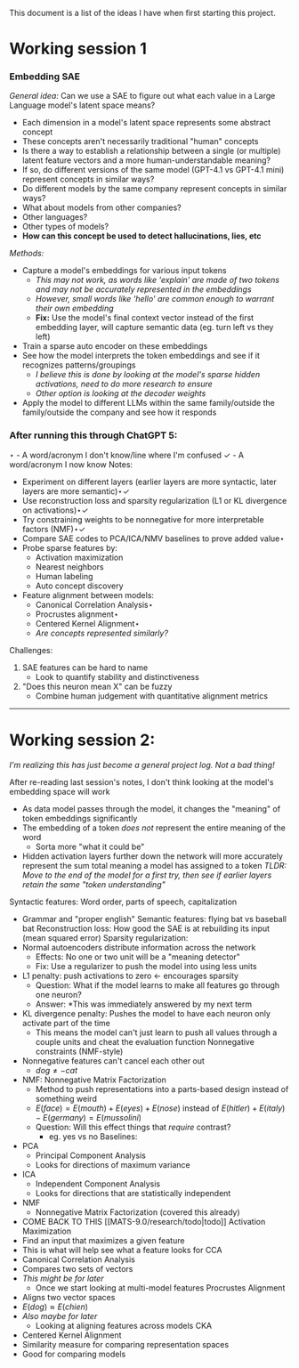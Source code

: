 This document is a list of the ideas I have when first starting this project.

# Working session 1
### Embedding SAE
*General idea:* Can we use a SAE to figure out what each value in a Large Language model's latent space means?
- Each dimension in a model's latent space represents some abstract concept
- These concepts aren't necessarily traditional "human" concepts
- Is there a way to establish a relationship between a single (or multiple) latent feature vectors and a more human-understandable meaning?
- If so, do different versions of the same model (GPT-4.1 vs GPT-4.1 mini) represent concepts in similar ways?
- Do different models by the same company represent concepts in similar ways?
- What about models from other companies? 
- Other languages?
- Other types of models? 
- **How can this concept be used to detect hallucinations, lies, etc**

*Methods:*
- Capture a model's embeddings for various input tokens
	- *This may not work, as words like 'explain' are made of two tokens and may not be accurately represented in the embeddings*
	- *However, small words like 'hello' are common enough to warrant their own embedding*
	- **Fix:** Use the model's final context vector instead of the first embedding layer, will capture semantic data (eg. turn left vs they left)
- Train a sparse auto encoder on these embeddings
- See how the model interprets the token embeddings and see if it recognizes patterns/groupings
	- *I believe this is done by looking at the model's sparse hidden activations, need to do more research to ensure*
	- *Other option is looking at the decoder weights*
- Apply the model to different LLMs within the same family/outside the family/outside the company and see how it responds



### After running this through ChatGPT 5:
$\star$ - A word/acronym I don't know/line where I'm confused
$\checkmark$ - A word/acronym I now know
Notes:
- Experiment on different layers (earlier layers are more syntactic, later layers are more semantic)$\star$$\checkmark$
- Use reconstruction loss and sparsity regularization (L1 or KL divergence on activations)$\star$$\checkmark$
- Try constraining weights to be nonnegative for more interpretable factors (NMF)$\star$$\checkmark$
- Compare SAE codes to PCA/ICA/NMV baselines to prove added value$\star$
- Probe sparse features by:
	- Activation maximization
	- Nearest neighbors
	- Human labeling
	- Auto concept discovery
- Feature alignment between models:
	- Canonical Correlation Analysis$\star$
	- Procrustes alignment$\star$
	- Centered Kernel Alignment$\star$
	- *Are concepts represented similarly?*

Challenges:
1. SAE features can be hard to name
	- Look to quantify stability and distinctiveness
2. "Does this neuron mean X" can be fuzzy
	- Combine human judgement with quantitative alignment metrics

 --- 
# Working session 2:
*I'm realizing this has just become a general project log. Not a bad thing!*

After re-reading last session's notes, I don't think looking at the model's embedding space will work
- As data model passes through the model, it changes the "meaning" of token embeddings significantly
- The embedding of a token *does not* represent the entire meaning of the word
	- Sorta more "what it could be"
- Hidden activation layers further down the network will more accurately represent the sum total meaning a model has assigned to a token
*TLDR: Move to the end of the model for a first try, then see if earlier layers retain the same "token understanding"*

Syntactic features: Word order, parts of speech, capitalization
- Grammar and "proper english"
Semantic features: flying bat vs baseball bat
Reconstruction loss: How good the SAE is at rebuilding its input (mean squared error)
Sparsity regularization: 
- Normal autoencoders distribute information across the network
	- Effects: No one or two unit will be a "meaning detector"
	- Fix: Use a regularizer to push the model into using less units
- L1 penalty: push activations to zero <- encourages sparsity
	- Question: What if the model learns to make all features go through one neuron?
	- Answer: *This was immediately answered by my next term 
- KL divergence penalty: Pushes the model to have each neuron only activate part of the time
	- This means the model can't just learn to push all values through a couple units and cheat the evaluation function
Nonnegative constraints (NMF-style)
- Nonnegative features can't cancel each other out
	- $dog \neq -cat$
- NMF: Nonnegative Matrix Factorization
	- Method to push representations into a parts-based design instead of something weird
	- $E(face)=E(mouth)+E(eyes)+E(nose)$ instead of $E(hitler)+E(italy)-E(germany)=E(mussolini)$
	- Question: Will this effect things that *require* contrast?
		- eg. yes vs no
Baselines:
- PCA
	- Principal Component Analysis
	- Looks for directions of maximum variance
- ICA
	- Independent Component Analysis
	- Looks for directions that are statistically independent
- NMF
	- Nonnegative Matrix Factorization (covered this already)
- COME BACK TO THIS [[MATS-9.0/research/todo|todo]]
Activation Maximization
- Find an input that maximizes a given feature
- This is what will help see what a feature looks for
CCA
- Canonical Correlation Analysis
- Compares two sets of vectors
- *This might be for later*
	- Once we start looking at multi-model features
Procrustes Alignment
- Aligns two vector spaces
- $E(dog) \approx E(chien)$
- *Also maybe for later*
	- Looking at aligning features across models
CKA
- Centered Kernel Alignment
- Similarity measure for comparing representation spaces
- Good for comparing models

